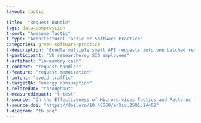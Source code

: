 ```yaml
---
layout: tactic

title:  "Request Bundle"
tags: data-compression
t-sort: "Awesome Tactic"
t-type: "Architectural Tactic or Software Practice"
categories: green-software-practice
t-description: "Bundle multiple small API requests into one batched request […] system waits for three requests at a time."
t-participant: "VU researchers; SIG employees"
t-artifact: "in-memory cash"
t-context: "request handler"
t-feature: "request memoization"
t-intent: "avoid traffic"
t-targetQA: "energy consumption"
t-relatedQA: "throughput"
t-measuredimpact: "t-test"
t-source: "On the Effectiveness of Microservices Tactics and Patterns to Reduce Energy Consumption: An Experimental Study on Trade-Offs"
t-source-doi: "https://doi.org/10.48550/arXiv.2501.14402"
t-diagram: "t6.png"
---
```

